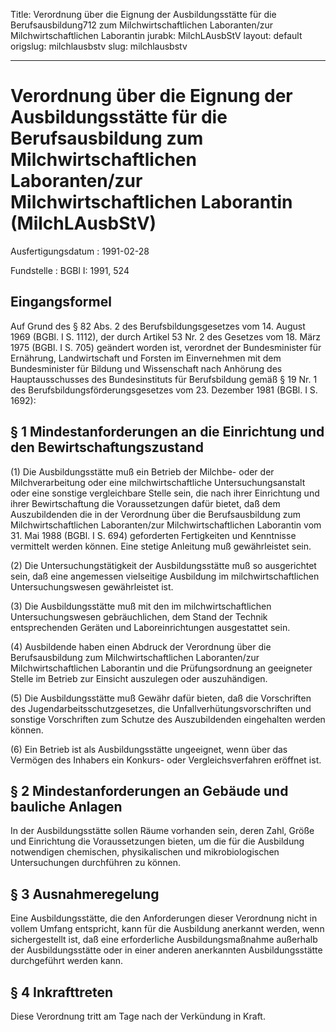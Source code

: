 Title: Verordnung über die Eignung der Ausbildungsstätte für die Berufsausbildung712
  zum Milchwirtschaftlichen Laboranten/zur Milchwirtschaftlichen Laborantin
jurabk: MilchLAusbStV
layout: default
origslug: milchlausbstv
slug: milchlausbstv

---

# Verordnung über die Eignung der Ausbildungsstätte für die Berufsausbildung zum Milchwirtschaftlichen Laboranten/zur Milchwirtschaftlichen Laborantin (MilchLAusbStV)

Ausfertigungsdatum
:   1991-02-28

Fundstelle
:   BGBl I: 1991, 524



## Eingangsformel

Auf Grund des § 82 Abs. 2 des Berufsbildungsgesetzes vom 14. August
1969 (BGBl. I S. 1112), der durch Artikel 53 Nr. 2 des Gesetzes vom
18\. März 1975 (BGBl. I S. 705) geändert worden ist, verordnet der
Bundesminister für Ernährung, Landwirtschaft und Forsten im
Einvernehmen mit dem Bundesminister für Bildung und Wissenschaft nach
Anhörung des Hauptausschusses des Bundesinstituts für Berufsbildung
gemäß § 19 Nr. 1 des Berufsbildungsförderungsgesetzes vom 23. Dezember
1981 (BGBl. I S. 1692):


## § 1 Mindestanforderungen an die Einrichtung und den Bewirtschaftungszustand

(1) Die Ausbildungsstätte muß ein Betrieb der Milchbe- oder der
Milchverarbeitung oder eine milchwirtschaftliche Untersuchungsanstalt
oder eine sonstige vergleichbare Stelle sein, die nach ihrer
Einrichtung und ihrer Bewirtschaftung die Voraussetzungen dafür
bietet, daß dem Auszubildenden die in der Verordnung über die
Berufsausbildung zum Milchwirtschaftlichen Laboranten/zur
Milchwirtschaftlichen Laborantin vom 31. Mai 1988 (BGBl. I S. 694)
geforderten Fertigkeiten und Kenntnisse vermittelt werden können. Eine
stetige Anleitung muß gewährleistet sein.

(2) Die Untersuchungstätigkeit der Ausbildungsstätte muß so
ausgerichtet sein, daß eine angemessen vielseitige Ausbildung im
milchwirtschaftlichen Untersuchungswesen gewährleistet ist.

(3) Die Ausbildungsstätte muß mit den im milchwirtschaftlichen
Untersuchungswesen gebräuchlichen, dem Stand der Technik
entsprechenden Geräten und Laboreinrichtungen ausgestattet sein.

(4) Ausbildende haben einen Abdruck der Verordnung über die
Berufsausbildung zum Milchwirtschaftlichen Laboranten/zur
Milchwirtschaftlichen Laborantin und die Prüfungsordnung an geeigneter
Stelle im Betrieb zur Einsicht auszulegen oder auszuhändigen.

(5) Die Ausbildungsstätte muß Gewähr dafür bieten, daß die
Vorschriften des Jugendarbeitsschutzgesetzes, die
Unfallverhütungsvorschriften und sonstige Vorschriften zum Schutze des
Auszubildenden eingehalten werden können.

(6) Ein Betrieb ist als Ausbildungsstätte ungeeignet, wenn über das
Vermögen des Inhabers ein Konkurs- oder Vergleichsverfahren eröffnet
ist.


## § 2 Mindestanforderungen an Gebäude und bauliche Anlagen

In der Ausbildungsstätte sollen Räume vorhanden sein, deren Zahl,
Größe und Einrichtung die Voraussetzungen bieten, um die für die
Ausbildung notwendigen chemischen, physikalischen und
mikrobiologischen Untersuchungen durchführen zu können.


## § 3 Ausnahmeregelung

Eine Ausbildungsstätte, die den Anforderungen dieser Verordnung nicht
in vollem Umfang entspricht, kann für die Ausbildung anerkannt werden,
wenn sichergestellt ist, daß eine erforderliche Ausbildungsmaßnahme
außerhalb der Ausbildungsstätte oder in einer anderen anerkannten
Ausbildungsstätte durchgeführt werden kann.


## § 4 Inkrafttreten

Diese Verordnung tritt am Tage nach der Verkündung in Kraft.

